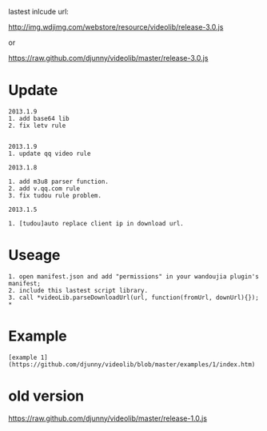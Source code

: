 lastest inlcude url:

http://img.wdjimg.com/webstore/resource/videolib/release-3.0.js

or

https://raw.github.com/djunny/videolib/master/release-3.0.js


Update
========
	2013.1.9
	1. add base64 lib
	2. fix letv rule


	2013.1.9
	1. update qq video rule

	2013.1.8
	
	1. add m3u8 parser function.
	2. add v.qq.com rule
	3. fix tudou rule problem.
	
	2013.1.5

	1. [tudou]auto replace client ip in download url.

Useage
========

	1. open manifest.json and add "permissions" in your wandoujia plugin's manifest;
	2. include this lastest script library.
	3. call *videoLib.parseDownloadUrl(url, function(fromUrl, downUrl){}); *


Example
========

	[example 1](https://github.com/djunny/videolib/blob/master/examples/1/index.htm)



old version
========
https://raw.github.com/djunny/videolib/master/release-1.0.js
